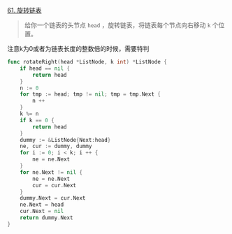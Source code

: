 [61. 旋转链表](https://leetcode.cn/problems/rotate-list/)

> 给你一个链表的头节点 `head` ，旋转链表，将链表每个节点向右移动 `k` 个位置。

注意k为0或者为链表长度的整数倍的时候，需要特判

```go
func rotateRight(head *ListNode, k int) *ListNode {
    if head == nil {
        return head
    }
    n := 0
    for tmp := head; tmp != nil; tmp = tmp.Next {
        n ++
    }
    k %= n
    if k == 0 {
        return head
    }
    dummy := &ListNode{Next:head}
    ne, cur := dummy, dummy
    for i := 0; i < k; i ++ {
        ne = ne.Next
    }
    for ne.Next != nil {
        ne = ne.Next
        cur = cur.Next
    }
    dummy.Next = cur.Next
    ne.Next = head
    cur.Next = nil
    return dummy.Next
}
```

